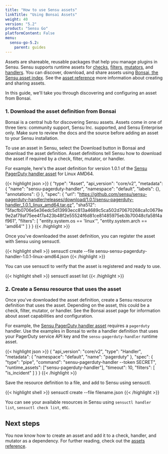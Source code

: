 ```yaml
---
title: "How to use Sensu assets"
linkTitle: "Using Bonsai Assets"
weight: 40
version: "5.2"
product: "Sensu Go"
platformContent: False
menu: 
  sensu-go-5.2:
    parent: guides
---
```


Assets are shareable, reusable packages that help you manage plugins in Sensu.
Sensu supports runtime assets for [checks][6], [filters][7], [mutators][8], and [handlers][9].
You can discover, download, and share assets using [Bonsai, the Sensu asset index][16].
See the [asset reference](../../reference/assets) more information about creating and sharing assets.

In this guide, we'll take you through discovering and configuring an asset from Bonsai.

### 1. Download the asset definition from Bonsai

Bonsai is a central hub for discovering Sensu assets.
Assets come in one of three tiers: community support, Sensu Inc. supported, and Sensu Enterprise only.
Make sure to review the docs and the source before adding an asset to your Sensu installation.

To use an asset in Sensu, select the Download button in Bonsai and download the asset definition.
Asset definitions tell Sensu how to download the asset if required by a check, filter, mutator, or handler.

For example, here's the asset definition for version 1.0.1 of the [Sensu PagerDuty handler asset][19] for Linux AMD64.

{{< highlight json >}}
{
  "type": "Asset",
  "api_version": "core/v2",
  "metadata": {
    "name": "sensu-pagerduty-handler",
    "namespace": "default",
    "labels": {},
    "annotations": {}
  },
  "spec": {
    "url": "https://github.com/sensu/sensu-pagerduty-handler/releases/download/1.0.1/sensu-pagerduty-handler_1.0.1_linux_amd64.tar.gz",
    "sha512": "5facfb0706e5e36edc5d13993ecc813a4689c5ca502d70670268ca1c0679e9e2af79af75ee4f7a423b48f2e55524f6d81ce81485975eb3b70048cfa58f4af961",
    "filters": [
      "entity.system.os == 'linux'",
      "entity.system.arch == 'amd64'"
    ]
  }
}
{{< /highlight >}}

Once you've downloaded the asset definition, you can register the asset with Sensu using sensuctl.

{{< highlight shell >}}
sensuctl create --file sensu-sensu-pagerduty-handler-1.0.1-linux-amd64.json
{{< /highlight >}}

You can use sensuctl to verify that the asset is registered and ready to use.

{{< highlight shell >}}
sensuctl asset list
{{< /highlight >}}

### 2. Create a Sensu resource that uses the asset

Once you've downloaded the asset definition, create a Sensu resource definition that uses the asset.
Depending on the asset, this could be a check, filter, mutator, or handler.
See the Bonsai asset page for information about asset capabilities and configuration.

For example, the [Sensu PagerDuty handler asset][19] requires a `pagerduty` handler.
Use the examples in Bonsai to write a handler definition that uses your PagerDuty service API key and the `sensu-pagerduty-handler` runtime asset.

{{< highlight json >}}
{
    "api_version": "core/v2",
    "type": "Handler",
    "metadata": {
        "namespace": "default",
        "name": "pagerduty"
    },
    "spec": {
        "type": "pipe",
        "command": "sensu-pagerduty-handler --token SECRET",
        "runtime_assets": ["sensu-pagerduty-handler"],
        "timeout": 10,
        "filters": [
            "is_incident"
        ]
    }
}
{{< /highlight >}}

Save the resource definition to a file, and add to Sensu using sensuctl.

{{< highlight shell >}}
sensuctl create --file filename.json
{{< /highlight >}}

You can see your available resources in Sensu using `sensuctl handler list`, `sensuctl check list`, etc.

## Next steps

You now know how to create an asset and add it to a check, handler, and mutator as a dependency.
For further reading, check out the [assets reference][1].

[1]: ../../reference/assets/
[2]: #creating-an-asset
[3]: https://bonsai.sensu.io
[4]: https://bonsai.sensu.io/assets/sensu/sensu-aws
[6]: ../checks
[7]: ../filters
[8]: ../mutators
[9]: ../handlers
[16]: https://bonsai.sensu.io
[17]: ../../getting-started/enterprise
[19]: https://bonsai.sensu.io/assets/sensu/sensu-pagerduty-handler
[20]: https://bonsai.sensu.io/assets/sensu/sensu-email-handler
[21]: https://bonsai.sensu.io/assets/portertech/sensu-servicenow-handler
[22]: https://bonsai.sensu.io/assets/portertech/sensu-jira-handler
[26]: https://bonsai.sensu.io/assets/sensu/sensu-aws
[27]: https://bonsai.sensu.io/assets/sensu/sensu-prometheus-collector